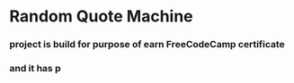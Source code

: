 # Random Quote Machine
### project is build for purpose of earn FreeCodeCamp certificate </br>
### and it has p
